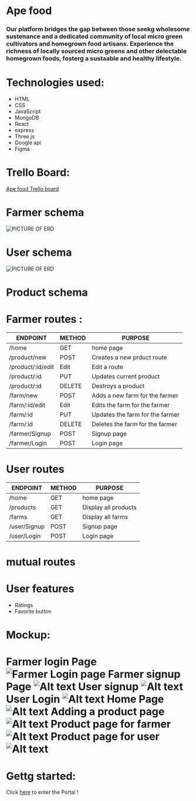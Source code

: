# Ape food
### Our platform bridges the gap between those seekg wholesome sustenance and a dedicated community of local micro green cultivators and homegrown food artisans. Experience the richness of locally sourced micro greens and other delectable homegrown foods, fosterg a sustaable and healthy lifestyle.

# Technologies used:
* HTML 
* CSS
* JavaScript
* MongoDB
* React
* express
* Three.js
* Google api
* Figma

# Trello Board: 
[Ape food Trello board](https://trello.com/b/2Nur9hRb/apefoodnet)

# Farmer schema
![PICTURE OF ERD](./images/FarmerErd.png)

# User schema
![PICTURE OF ERD](./images/userErd.png)


# Product schema

# Farmer routes :
| ENDPOINT         | METHOD        | PURPOSE |
|------------------|-------------|---------|
|/home             |  GET        | home page |
|/product/new      |  POST       | Creates a new prduct route |
|/product/:id/edit |  Edit       | Edit a route |
|/product/:id      |  PUT        | Updates current product  |
|/product/:id      |  DELETE     | Destroys a product  |
|/farm/new         |  POST       | Adds a new farm for the farmer |
|/farm/:id/edit    |  Edit       | Edits the farm for the farmer  |
|/farm/:id         |  PUT        | Updates the farm for the farmer |
|/farm/:id         |  DELETE     | Deletes the farm for the farmer   |
|/farmer/Signup    |  POST       | Signup page |
|/farmer/Login     |  POST       | Login page  |

# User routes

| ENDPOINT       | METHOD      | PURPOSE |
|----------------|-------------|---------|
|/home           |  GET        | home page|
|/products       |  GET        | Display all products|
|/farms          |  GET        | Display all farms|
|/user/Signup    |  POST       | Signup page |
|/user/Login     |  POST       | Login page  |



# mutual routes

# User features
- Ratings
- Favorite button


# Mockup:

# Farmer login Page  ![Farmer Login page](<images/farmer login page.png>)  Farmer signup Page ![Alt text](<images/farmer Signup page.png>) User signup ![Alt text](<images/User signup page.png>) User Login ![Alt text](<images/User login page.png>) Home Page ![Alt text](<images/Home page.png>) Adding a product page ![Alt text](images/Frame.png) Product page for farmer ![Alt text](<images/Product page for farmer.png>) Product page for user ![Alt text](<images/Product page for user.png>)
# Gettg started:

Click [here]() to enter the Portal !
